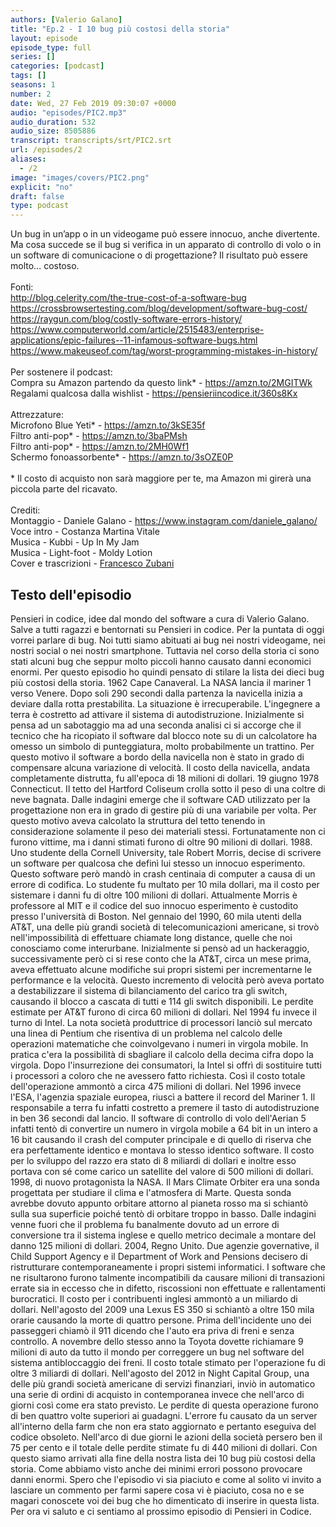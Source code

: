```yaml
---
authors: [Valerio Galano]
title: "Ep.2 - I 10 bug più costosi della storia"
layout: episode
episode_type: full
series: []
categories: [podcast]
tags: []
seasons: 1
number: 2
date: Wed, 27 Feb 2019 09:30:07 +0000
audio: "episodes/PIC2.mp3"
audio_duration: 532
audio_size: 8505886
transcript: transcripts/srt/PIC2.srt
url: /episodes/2
aliases: 
  - /2
image: "images/covers/PIC2.png"
explicit: "no"
draft: false
type: podcast
---
```

Un bug in un’app o in un videogame può essere innocuo, anche divertente. Ma cosa succede se il bug si verifica in un apparato di controllo di volo o in un software di comunicacione o di progettazione? Il risultato può essere molto… costoso.<br /><br />Fonti:<br /><a href="http://blog.celerity.com/the-true-cost-of-a-software-bug" rel="noopener">http://blog.celerity.com/the-true-cost-of-a-software-bug</a> <br /><a href="https://crossbrowsertesting.com/blog/development/software-bug-cost/" rel="noopener">https://crossbrowsertesting.com/blog/development/software-bug-cost/</a> <br /><a href="https://raygun.com/blog/costly-software-errors-history/" rel="noopener">https://raygun.com/blog/costly-software-errors-history/</a> <br /><a href="https://www.computerworld.com/article/2515483/enterprise-applications/epic-failures--11-infamous-software-bugs.html" rel="noopener">https://www.computerworld.com/article/2515483/enterprise-applications/epic-failures--11-infamous-software-bugs.html</a> <br /><a href="https://www.makeuseof.com/tag/worst-programming-mistakes-in-history/" rel="noopener">https://www.makeuseof.com/tag/worst-programming-mistakes-in-history/</a> <br /><br />Per sostenere il podcast:<br />Compra su Amazon partendo da questo link* - <a href="https://amzn.to/2MGITWk" rel="noopener">https://amzn.to/2MGITWk</a>  <br />Regalami qualcosa dalla wishlist - <a href="https://pensieriincodice.it/360s8Kx" rel="noopener">https://pensieriincodice.it/360s8Kx</a><br /><br />Attrezzature:<br />Microfono Blue Yeti* - <a href="https://amzn.to/3kSE35f" rel="noopener">https://amzn.to/3kSE35f</a>  <br />Filtro anti-pop* - <a href="https://amzn.to/3baPMsh" rel="noopener">https://amzn.to/3baPMsh</a>  <br />Filtro anti-pop* - <a href="https://amzn.to/2MH0Wf1" rel="noopener">https://amzn.to/2MH0Wf1</a>  <br />Schermo fonoassorbente* - <a href="https://amzn.to/3sOZE0P" rel="noopener">https://amzn.to/3sOZE0P</a>  <br /><br />* Il costo di acquisto non sarà maggiore per te, ma Amazon mi girerà una piccola parte del ricavato. <br /><br />Crediti:<br />Montaggio - Daniele Galano - <a href="https://www.instagram.com/daniele_galano/" rel="noopener">https://www.instagram.com/daniele_galano/</a> <br />Voce intro - Costanza Martina Vitale<br />Musica - Kubbi - Up In My Jam<br />Musica - Light-foot - Moldy Lotion<br />Cover e trascrizioni - <a href="https://it.linkedin.com/in/francesco-zubani-5957081a6" rel="noopener">Francesco Zubani</a>

<!-- more -->

## Testo dell'episodio

Pensieri in codice, idee dal mondo del software a cura di Valerio Galano.
Salve a tutti ragazzi e bentornati su Pensieri in codice. Per la puntata di oggi vorrei parlare di
bug. Noi tutti siamo abituati ai bug nei nostri videogame, nei nostri social o nei
nostri smartphone. Tuttavia nel corso della storia ci sono stati alcuni bug che seppur
molto piccoli hanno causato danni economici enormi. Per questo episodio ho quindi pensato
di stilare la lista dei dieci bug più costosi della storia. 1962 Cape Canaveral. La NASA lancia
il mariner 1 verso Venere. Dopo soli 290 secondi dalla partenza la navicella inizia a deviare dalla
rotta prestabilita. La situazione è irrecuperabile. L'ingegnere a terra è costretto ad attivare il
sistema di autodistruzione. Inizialmente si pensa ad un sabotaggio ma ad una seconda analisi ci si
accorge che il tecnico che ha ricopiato il software dal blocco note su di un calcolatore ha omesso un
simbolo di punteggiatura, molto probabilmente un trattino. Per questo motivo il software a
bordo della navicella non è stato in grado di compensare alcuna variazione di velocità. Il costo
della navicella, andata completamente distrutta, fu all'epoca di 18 milioni di dollari.
19 giugno 1978 Connecticut. Il tetto del Hartford Coliseum crolla sotto il peso di una coltre di
neve bagnata. Dalle indagini emerge che il software CAD utilizzato per la progettazione non era in
grado di gestire più di una variabile per volta. Per questo motivo aveva calcolato la struttura
del tetto tenendo in considerazione solamente il peso dei materiali stessi. Fortunatamente
non ci furono vittime, ma i danni stimati furono di oltre 90 milioni di dollari.
1988. Uno studente della Cornell University, tale Robert Morris, decise di scrivere un software
per qualcosa che definì lui stesso un innocuo esperimento. Questo software però mandò in
crash centinaia di computer a causa di un errore di codifica. Lo studente fu multato per 10 mila
dollari, ma il costo per sistemare i danni fu di oltre 100 milioni di dollari. Attualmente Morris
è professore al MIT e il codice del suo innocuo esperimento è custodito presso l'università di
Boston. Nel gennaio del 1990, 60 mila utenti della AT&T, una delle più grandi società di
telecomunicazioni americane, si trovò nell'impossibilità di effettuare chiamate long
distance, quelle che noi conosciamo come interurbane. Inizialmente si pensò ad un hackeraggio,
successivamente però ci si rese conto che la AT&T, circa un mese prima, aveva effettuato
alcune modifiche sui propri sistemi per incrementarne le performance e la velocità.
Questo incremento di velocità però aveva portato a destabilizzare il sistema di bilanciamento del
carico tra gli switch, causando il blocco a cascata di tutti e 114 gli switch disponibili.
Le perdite estimate per AT&T furono di circa 60 milioni di dollari.
Nel 1994 fu invece il turno di Intel. La nota società produttrice di processori
lanciò sul mercato una linea di Pentium che risentiva di un problema nel calcolo delle
operazioni matematiche che coinvolgevano i numeri in virgola mobile. In pratica c'era
la possibilità di sbagliare il calcolo della decima cifra dopo la virgola. Dopo l'insurrezione
dei consumatori, la Intel si offrì di sostituire tutti i processori a coloro che ne avessero fatto
richiesta. Così il costo totale dell'operazione ammontò a circa 475 milioni di dollari.
Nel 1996 invece l'ESA, l'agenzia spaziale europea, riuscì a battere il record del
Mariner 1. Il responsabile a terra fu infatti costretto a premere il tasto di autodistruzione
in ben 36 secondi dal lancio. Il software di controllo di volo dell'Aerian 5 infatti
tentò di convertire un numero in virgola mobile a 64 bit in un intero a 16 bit causando il crash
del computer principale e di quello di riserva che era perfettamente identico e montava lo stesso
identico software. Il costo per lo sviluppo del razzo era stato di 8 miliardi di dollari e inoltre
esso portava con sé come carico un satellite del valore di 500 milioni di dollari.
1998, di nuovo protagonista la NASA. Il Mars Climate Orbiter era una sonda progettata per
studiare il clima e l'atmosfera di Marte. Questa sonda avrebbe dovuto appunto orbitare attorno al
pianeta rosso ma si schiantò sulla sua superficie poiché tentò di orbitare troppo in basso. Dalle
indagini venne fuori che il problema fu banalmente dovuto ad un errore di conversione tra il sistema
inglese e quello metrico decimale a montare del danno 125 milioni di dollari.
2004, Regno Unito. Due agenzie governative, il Child Support Agency e il Department of Work and
Pensions decisero di ristrutturare contemporaneamente i propri sistemi informatici. I software che ne
risultarono furono talmente incompatibili da causare milioni di transazioni errate sia in
eccesso che in difetto, riscossioni non effettuate e rallentamenti burocratici. Il
costo per i contribuenti inglesi ammontò a un miliardo di dollari. Nell'agosto del 2009 una
Lexus ES 350 si schiantò a oltre 150 mila orarie causando la morte di quattro persone. Prima
dell'incidente uno dei passeggeri chiamò il 911 dicendo che l'auto era priva di freni e senza
controllo. A novembre dello stesso anno la Toyota dovette richiamare 9 milioni di auto da tutto il
mondo per correggere un bug nel software del sistema antibloccaggio dei freni. Il costo totale
stimato per l'operazione fu di oltre 3 miliardi di dollari. Nell'agosto del 2012 in Night Capital
Group, una delle più grandi società americane di servizi finanziari, inviò in automatico una
serie di ordini di acquisto in contemporanea invece che nell'arco di giorni così come era
stato previsto. Le perdite di questa operazione furono di ben quattro volte superiori ai guadagni.
L'errore fu causato da un server all'interno della farm che non era stato aggiornato e
pertanto eseguiva del codice obsoleto. Nell'arco di due giorni le azioni della
società persero ben il 75 per cento e il totale delle perdite stimate fu di 440 milioni di dollari.
Con questo siamo arrivati alla fine della nostra lista dei 10 bug più costosi della
storia. Come abbiamo visto anche dei minimi errori possono provocare danni enormi. Spero
che l'episodio vi sia piaciuto e come al solito vi invito a lasciare un commento per farmi sapere
cosa vi è piaciuto, cosa no e se magari conoscete voi dei bug che ho dimenticato di inserire in
questa lista. Per ora vi saluto e ci sentiamo al prossimo episodio di Pensieri in Codice.


